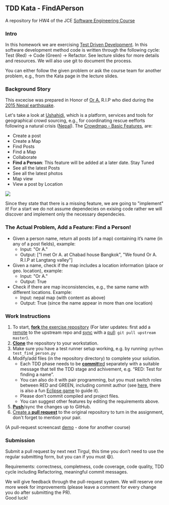 ## TDD Kata - FindAPerson
A repository for HW4 of the JCE [Software Engineering Course](https://github.com/jce-il/se-class/wiki/Schedule)

### Intro
In this homework we are exercising [Test Driven Development](http://en.wikipedia.org/wiki/Test-driven_development).
In this software development method code is written through the following cycle: Test (Red) -> Code (Green) -> Refactor. See lecture slides for more details and resources.
We will also use git to document the process.

You can either follow the given problem or ask the course team for another problem, e.g., from the Kata page in the lecture slides.

### Background Story
This excecise was prepared in Honor of [Or A.][ref-or] R.I.P who died during the [2015 Nepal earthquake](http://en.wikipedia.org/wiki/April_2015_Nepal_earthquake).

Let's take a look at [Ushahidi](http://www.ushahidi.com/), which is a platform, services and tools for geographical crowd sourcing, e.g., for coordinating rescue eefforts following a natural crisis ([Nepal](http://www.ushahidi.com/2015/04/29/status-update-regarding-ushahidi-deployments-for-nepal/)).   The [Crowdmap - Basic Features](https://wiki.ushahidi.com/display/WIKI/Crowdmap+-+Basic+Features),  are:

* Create a post
* Create a Map
* Find Posts
* Find a Map
* Collaborate
* **Find a Person**: This feature will be added at a later date. Stay Tuned
* See all the latest Posts
* See all the latest photos
* Map view
* View a post by Location

![](https://wiki.ushahidi.com/download/attachments/8356261/View%20a%20post%20from%20a%20location.png?version=1&modificationDate=1367443180000&api=v2&effects=border-simple,blur-border,tape)

Since they state that there is a missing feature, we are going to "implement" it! For a start we do not assume dependecies on exising code rather we will discover and implement only the necessary dependecies.

### The Actual Problem, Add a Feature: Find a Person!
* Given a person name, return all posts (of a map) containing it’s name (in any of a post fields), example:
   - Input: "Or A."
   - Output: ["I met Or A. at Chabad house Bangkok", "We found Or A. R.I.P at Langtang valley"]
* Given a name, check if the map includes a location information (place or geo. location), example:
   - Input: "Or A."
   - Output: True
* Check if there are map inconsistencies, e.g., the same name with different locations. Example:
   - Input: nepal map (with content as above)
   - Output: True (since the name appear in more than one location)

### Work Instructions
1. To start, [**fork** the exercise repository][forking] (For later updates: first add a [remote][config-remote] to the upstream repo and [sync][sync-remote] with a [pull][ref-pull]:  ```git pull upstream master```).
1. [**Clone**][ref-clone] the repository to your workstation.
1. Make sure you have a test runner setup working, e.g. by running: ```python test_find_person.py```
1. Modify/add files (in the repository directory) to complete your solution.
    * Each TDD phase needs to be [**commit**ted][ref-commit] separately with a suitable message that tell the TDD stage and achivement, e.g. “RED: Test for finding a name”.
    * You can also do it with pair programming, but you must switch roles between RED and GREEN, including commit author (see [here]( http://c2.com/cgi/wiki?PairProgrammingPingPongPattern), there is also a fun [Eclipse game]( http://www.happyprog.com/pairhero/) to guide it).
    * Please don't commit compiled and project files.
    * You can suggest other features by editing the requirements above.
1. [**Push**][ref-push]/sync the changes up to GitHub.
1. [Create a **pull request**][pull-request] to the original repository to turn in the assignment, don't forget to mention your pair.

(A pull-request screencast [demo](http://screencast-o-matic.com/watch/coe3IEeMDa) - done for another course)

### Submission
Submit a pull request by next next Tirgul, this time you don’t need to use the regular submitting form, but you can if you must :smile:).

Requirements: correctness, completness, code coverage, code quality, TDD cycle including Refactoring, meaningful commit messages.

We will give feedback through the pull-request system. 
We will reserve one more week for improvements (please leave a comment for every change you do after submitting the PR).<br/>
Good luck!

<!-- Links -->
[ref-or]: http://he.wikipedia.org/wiki/%D7%A8%D7%A2%D7%99%D7%93%D7%AA_%D7%94%D7%90%D7%93%D7%9E%D7%94_%D7%91%D7%A0%D7%A4%D7%90%D7%9C_(2015)#cite_note-7
[forking]: https://guides.github.com/activities/forking/
[ref-clone]: http://gitref.org/creating/#clone
[ref-commit]: http://gitref.org/basic/#commit
[ref-push]: http://gitref.org/remotes/#push
[ref-pull]: http://gitref.org/remotes/#pull
[config-remote]: https://help.github.com/articles/configuring-a-remote-for-a-fork/
[sync-remote]: https://help.github.com/articles/syncing-a-fork/
[pull-request]: https://help.github.com/articles/creating-a-pull-request
